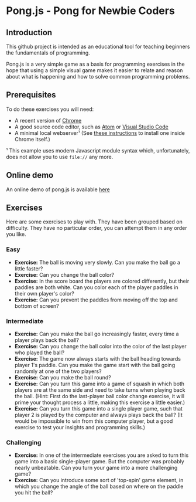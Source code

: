 
# Pong.js - Pong for Newbie Coders

## Introduction

This github project is intended as an educational tool for teaching beginners the fundamentals of programming.

Pong.js is a very simple game as a basis for programming exercises in the hope that using a simple visual game makes it easier to relate and reason about what is happening and how to solve common programming problems.

## Prerequisites

To do these exercises you will need:

* A recent version of [Chrome](https://www.google.com/chrome/)
* A good source code editor, such as [Atom](https://atom.io/) or [Visual Studio Code](https://code.visualstudio.com/)
* A minimal local webserver¹ (See [these instructions](doc/webserver-installation.md) to install one inside Chrome itself.)

¹ This example uses modern Javascript module syntax which, unfortunately, does not allow you to use `file://` any more.

## Online demo

An online demo of pong.js is available [here](https://eleotlecram.github.io/pong.js/pong.html)

## Exercises

Here are some exercises to play with. They have been grouped based on difficulty. They have no particular order, you can attempt them in any order you like.

### Easy

* **Exercise:** The ball is moving very slowly. Can you make the ball go a little faster?
* **Exercise:** Can you change the ball color?
* **Exercise:** In the score board the players are colored differently, but their paddles are both white. Can you color each of the player paddles in their own player's color?
* **Exercise:** Can you prevent the paddles from moving off the top and bottom of screen?


### Intermediate

* **Exercise:** Can you make the ball go increasingly faster, every time a player plays back the ball?
* **Exercise:** Can you change the ball color into the color of the last player who played the ball?
* **Exercise:** The game now always starts with the ball heading towards player 1's paddle. Can you make the game start with the ball going randomly at one of the two players?
* **Exercise:** Can you make the ball round?
* **Exercise:** Can you turn this game into a game of squash in which both players are at the same side and need to take turns when playing back the ball. (Hint: First do the last-player ball color change exercise, it will prime your thought process a little, making this exercise a little easier.)
* **Exercise:** Can you turn this game into a single player game, such that player 2 is played by the computer and always plays back the ball? (It would be impossible to win from this computer player, but a good exercise to test your insights and programming skills.)

### Challenging
* **Exercise:** In one of the intermediate exercises you are asked to turn this game into a basic single-player game. But the computer was probably nearly unbeatable. Can you turn your game into a more challenging game?
* **Exercise:** Can you introduce some sort of 'top-spin' game element, in which you change the angle of the ball based on where on the paddle you hit the ball?
